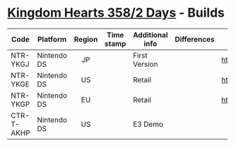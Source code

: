 # [Kingdom Hearts 358/2 Days](index.md) - Builds

| Code       | Platform      | Region | Time stamp | Additional info | Differences               | Checksum            |
|------------|---------------|:------:|------------|-----------------|---------------------------|---------------------|
| NTR-YKGJ   | Nintendo DS   | JP     |            | First Version   |                           | https://v.gd/wuR1n7 |
| NTR-YKGE   | Nintendo DS   | US     |            | Retail          |                           | https://v.gd/YmNriS |
| NTR-YKGP   | Nintendo DS   | EU     |            | Retail          |                           | https://v.gd/95agkt |
| CTR-T-AKHP | Nintendo DS   | US     |            | E3 Demo         |                           |                    |
